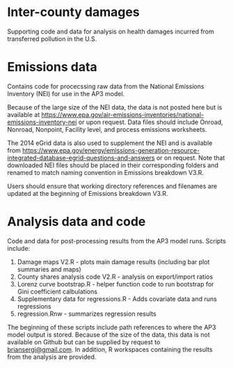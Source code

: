 # Inter-county damages
Supporting code and data for analysis on health damages incurred from transferred pollution in the U.S.

# Emissions data
Contains code for procecssing raw data from the National Emissions Inventory (NEI) for use in the AP3 model.

Because of the large size of the NEI data, the data is not posted here but is available at https://www.epa.gov/air-emissions-inventories/national-emissions-inventory-nei or upon request. Data files should include Onroad, Nonroad, Nonpoint, Facility level, and process emissions worksheets. 

The 2014 eGrid data is also used to supplement the NEI and is available from https://www.epa.gov/energy/emissions-generation-resource-integrated-database-egrid-questions-and-answers or on request. Note that downloaded NEI files should be placed in their corresponding folders and renamed to match naming convention in Emissions breakdown V3.R.

Users should ensure that working directory references and filenames are updated at the beginning of Emissions breakdown V3.R.

# Analysis data and code
Code and data for post-processing results from the AP3 model runs. Scripts include:

1. Damage maps V2.R - plots main damage results (including bar plot summaries and maps)
2. County shares analysis code V2.R - analysis on export/import ratios
3. Lorenz curve bootstrap.R - helper function code to run bootstrap for Gini coefficient calbulations
4. Supplementary data for regressions.R - Adds covariate data and runs regressions
5. regression.Rnw - summarizes regression results 

The beginning of these scripts include path references to where the AP3 model output is stored. Because of the size of the data, this data is not available on Github but can be supplied by request to briansergi@gmail.com. In addition, R workspaces containing the results from the analysis are provided. 


